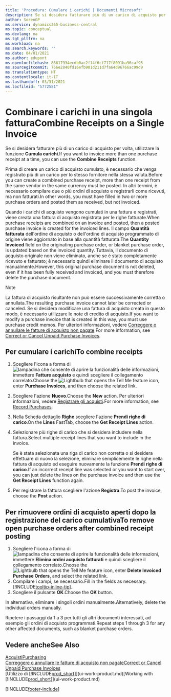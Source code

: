```yaml
---
title: 'Procedura: Cumulare i carichi | Documenti Microsoft'
description: Se si desidera fatturare più di un carico di acquisto per volta, utilizzare la funzione Cumula carichi.
author: SorenGP
ms.service: dynamics365-business-central
ms.topic: conceptual
ms.devlang: na
ms.tgt_pltfrm: na
ms.workload: na
ms.search.keywords: ''
ms.date: 04/01/2021
ms.author: edupont
ms.openlocfilehash: 86617934ecdb0ac2f14f6cf717f8091ba96caf95
ms.sourcegitcommit: 766e2840fd16efb901d211d7fa64d96766ac99d9
ms.translationtype: HT
ms.contentlocale: it-IT
ms.lasthandoff: 03/31/2021
ms.locfileid: "5772581"
---
```

# <a name="combine-receipts-on-a-single-invoice"></a><span data-ttu-id="36cfd-103">Combinare i carichi in una singola fattura</span><span class="sxs-lookup"><span data-stu-id="36cfd-103">Combine Receipts on a Single Invoice</span></span>

<span data-ttu-id="36cfd-104">Se si desidera fatturare più di un carico di acquisto per volta, utilizzare la funzione **Cumula carichi**.</span><span class="sxs-lookup"><span data-stu-id="36cfd-104">If you want to invoice more than one purchase receipt at a time, you can use the **Combine Receipts** function.</span></span>  

<span data-ttu-id="36cfd-105">Prima di creare un carico di acquisto cumulato, è necessario che venga registrato più di un carico per lo stesso fornitore nella stessa valuta.</span><span class="sxs-lookup"><span data-stu-id="36cfd-105">Before you can create a combined purchase receipt, more than one receipt from the same vendor in the same currency must be posted.</span></span> <span data-ttu-id="36cfd-106">In altri termini, è necessario compilare due o più ordini di acquisto e registrarli come ricevuti, ma non fatturati.</span><span class="sxs-lookup"><span data-stu-id="36cfd-106">In other words, you must have filled in two or more purchase orders and posted them as received, but not invoiced.</span></span>  

<span data-ttu-id="36cfd-107">Quando i carichi di acquisto vengono cumulati in una fattura e registrati, viene creata una fattura di acquisto registrata per le righe fatturate.</span><span class="sxs-lookup"><span data-stu-id="36cfd-107">When purchase receipts are combined on an invoice and posted, then a posted purchase invoice is created for the invoiced lines.</span></span> <span data-ttu-id="36cfd-108">Il campo **Quantità fatturata** dell'ordine di acquisto o dell'ordine di acquisto programmato di origine viene aggiornato in base alla quantità fatturata.</span><span class="sxs-lookup"><span data-stu-id="36cfd-108">The **Quantity Invoiced** field on the originating purchase order, or blanket purchase order, is updated based on the invoiced quantity.</span></span> <span data-ttu-id="36cfd-109">Tuttavia, il documento di acquisto originale non viene eliminato, anche se è stato completamente ricevuto e fatturato; è necessario quindi eliminare il documento di acquisto manualmente.</span><span class="sxs-lookup"><span data-stu-id="36cfd-109">However, this original purchase document is not deleted, even if it has been fully received and invoiced, and you must therefore delete the purchase document.</span></span>  

> [!NOTE]
> <span data-ttu-id="36cfd-110">La fattura di acquisto risultante non può essere successivamente corretta o annullata.</span><span class="sxs-lookup"><span data-stu-id="36cfd-110">The resulting purchase invoice cannot later be corrected or canceled.</span></span> <span data-ttu-id="36cfd-111">Se si desidera modificare una fattura di acquisto creata in questo modo, è necessario utilizzare le note di credito di acquisto.</span><span class="sxs-lookup"><span data-stu-id="36cfd-111">If you want to modify a purchase invoice that is created in this way, you must use purchase credit memos.</span></span> <span data-ttu-id="36cfd-112">Per ulteriori informazioni, vedere [Correggere o annullare le fatture di acquisto non pagate](purchasing-how-correct-cancel-unpaid-purchase-invoices.md).</span><span class="sxs-lookup"><span data-stu-id="36cfd-112">For more information, see [Correct or Cancel Unpaid Purchase Invoices](purchasing-how-correct-cancel-unpaid-purchase-invoices.md).</span></span>

## <a name="to-combine-receipts"></a><span data-ttu-id="36cfd-113">Per cumulare i carichi</span><span class="sxs-lookup"><span data-stu-id="36cfd-113">To combine receipts</span></span>

1. <span data-ttu-id="36cfd-114">Scegliere l'icona a forma di ![lampadina che consente di aprire la funzionalità delle informazioni](media/ui-search/search_small.png "Informazioni sull'operazione che si desidera eseguire"), immettere **Fatture acquisto** e quindi scegliere il collegamento correlato.</span><span class="sxs-lookup"><span data-stu-id="36cfd-114">Choose the ![Lightbulb that opens the Tell Me feature](media/ui-search/search_small.png "Tell me what you want to do") icon, enter **Purchase Invoices**, and then choose the related link.</span></span>  
2. <span data-ttu-id="36cfd-115">Scegliere l'azione **Nuovo**.</span><span class="sxs-lookup"><span data-stu-id="36cfd-115">Choose the **New** action.</span></span> <span data-ttu-id="36cfd-116">Per ulteriori informazioni, vedere [Registrare gli acquisti](purchasing-how-record-purchases.md).</span><span class="sxs-lookup"><span data-stu-id="36cfd-116">For more information, see [Record Purchases](purchasing-how-record-purchases.md).</span></span>  
3. <span data-ttu-id="36cfd-117">Nella Scheda dettaglio **Righe** scegliere l'azione **Prendi righe di carico**.</span><span class="sxs-lookup"><span data-stu-id="36cfd-117">On the **Lines** FastTab, choose the **Get Receipt Lines** action.</span></span>  
4. <span data-ttu-id="36cfd-118">Selezionare più righe di carico che si desidera includere nella fattura.</span><span class="sxs-lookup"><span data-stu-id="36cfd-118">Select multiple receipt lines that you want to include in the invoice.</span></span>  

    <span data-ttu-id="36cfd-119">Se è stata selezionata una riga di carico non corretta o si desidera effettuare di nuovo la selezione, eliminare semplicemente le righe nella fattura di acquisto ed eseguire nuovamente la funzione **Prendi righe di carico**.</span><span class="sxs-lookup"><span data-stu-id="36cfd-119">If an incorrect receipt line was selected or you want to start over, you can just delete the lines on the purchase invoice and then use the **Get Receipt Lines** function again.</span></span>  
5. <span data-ttu-id="36cfd-120">Per registrare la fattura scegliere l'azione **Registra**.</span><span class="sxs-lookup"><span data-stu-id="36cfd-120">To post the invoice, choose the **Post** action.</span></span>  

## <a name="to-remove-open-purchase-orders-after-combined-receipt-posting"></a><span data-ttu-id="36cfd-121">Per rimuovere ordini di acquisto aperti dopo la registrazione del carico cumulativa</span><span class="sxs-lookup"><span data-stu-id="36cfd-121">To remove open purchase orders after combined receipt posting</span></span>

1. <span data-ttu-id="36cfd-122">Scegliere l'icona a forma di ![lampadina che consente di aprire la funzionalità delle informazioni](media/ui-search/search_small.png "Informazioni sull'operazione che si desidera eseguire"), immettere **Elimina ordini acquisto fatturati** e quindi scegliere il collegamento correlato.</span><span class="sxs-lookup"><span data-stu-id="36cfd-122">Choose the ![Lightbulb that opens the Tell Me feature](media/ui-search/search_small.png "Tell me what you want to do") icon, enter **Delete Invoiced Purchase Orders**, and select the related link.</span></span>  
2. <span data-ttu-id="36cfd-123">Compilare i campi, se necessario.</span><span class="sxs-lookup"><span data-stu-id="36cfd-123">Fill in the fields as necessary.</span></span> [!INCLUDE[tooltip-inline-tip](includes/tooltip-inline-tip_md.md)]<span data-ttu-id="36cfd-124">.</span><span class="sxs-lookup"><span data-stu-id="36cfd-124">.</span></span>
3. <span data-ttu-id="36cfd-125">Scegliere il pulsante **OK**.</span><span class="sxs-lookup"><span data-stu-id="36cfd-125">Choose the **OK** button.</span></span>  

<span data-ttu-id="36cfd-126">In alternativa, eliminare i singoli ordini manualmente.</span><span class="sxs-lookup"><span data-stu-id="36cfd-126">Alternatively, delete the individual orders manually.</span></span>

<span data-ttu-id="36cfd-127">Ripetere i passaggi da 1 a 3 per tutti gli altri documenti interessati, ad esempio gli ordini di acquisto programmati.</span><span class="sxs-lookup"><span data-stu-id="36cfd-127">Repeat steps 1 through 3 for any other affected documents, such as blanket purchase orders.</span></span>

## <a name="see-also"></a><span data-ttu-id="36cfd-128">Vedere anche</span><span class="sxs-lookup"><span data-stu-id="36cfd-128">See Also</span></span>

[<span data-ttu-id="36cfd-129">Acquisti</span><span class="sxs-lookup"><span data-stu-id="36cfd-129">Purchasing</span></span>](purchasing-manage-purchasing.md)  
[<span data-ttu-id="36cfd-130">Correggere o annullare le fatture di acquisto non pagate</span><span class="sxs-lookup"><span data-stu-id="36cfd-130">Correct or Cancel Unpaid Purchase Invoices</span></span>](purchasing-how-correct-cancel-unpaid-purchase-invoices.md)  
<span data-ttu-id="36cfd-131">[Utilizzo di [!INCLUDE[prod_short](includes/prod_short.md)]](ui-work-product.md)</span><span class="sxs-lookup"><span data-stu-id="36cfd-131">[Working with [!INCLUDE[prod_short](includes/prod_short.md)]](ui-work-product.md)</span></span>  


[!INCLUDE[footer-include](includes/footer-banner.md)]